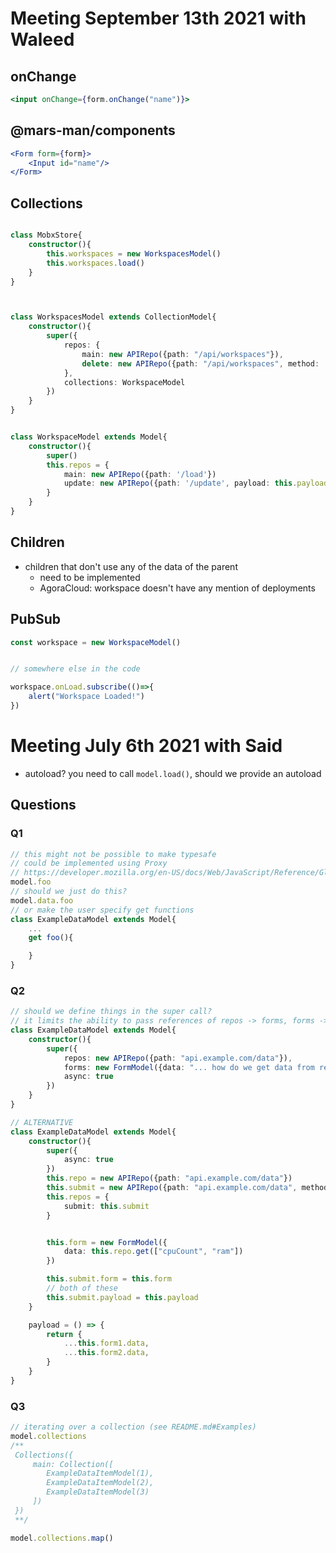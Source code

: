 # Meeting September 13th 2021 with Waleed
## onChange
```jsx
<input onChange={form.onChange("name")}>
```

## @mars-man/components
```jsx
<Form form={form}>
    <Input id="name"/>
</Form>
```



























## Collections
```ts

class MobxStore{
    constructor(){
        this.workspaces = new WorkspacesModel()
        this.workspaces.load()
    }
}



class WorkspacesModel extends CollectionModel{
    constructor(){
        super({
            repos: {
                main: new APIRepo({path: "/api/workspaces"}),
                delete: new APIRepo({path: "/api/workspaces", method: 'DELETE'}),
            },
            collections: WorkspaceModel
        })
    }
}


class WorkspaceModel extends Model{
    constructor(){
        super()
        this.repos = {
            main: new APIRepo({path: '/load'})
            update: new APIRepo({path: '/update', payload: this.payload, method: 'POST'})
        }
    }
}
```

## Children
- children that don't use any of the data of the parent
    - need to be implemented
    - AgoraCloud: workspace doesn't have any mention of deployments

## PubSub



```ts
const workspace = new WorkspaceModel()


// somewhere else in the code

workspace.onLoad.subscribe(()=>{
    alert("Workspace Loaded!")
})
```



# Meeting July 6th 2021 with Said
- autoload? you need to call `model.load()`, should we provide an autoload

## Questions
### Q1
```ts
// this might not be possible to make typesafe
// could be implemented using Proxy
// https://developer.mozilla.org/en-US/docs/Web/JavaScript/Reference/Global_Objects/Proxy
model.foo 
// should we just do this?
model.data.foo
// or make the user specify get functions 
class ExampleDataModel extends Model{
    ...
    get foo(){

    }
}
```
> 
### Q2
```ts
// should we define things in the super call?
// it limits the ability to pass references of repos -> forms, forms -> repos...
class ExampleDataModel extends Model{
    constructor(){
        super({
            repos: new APIRepo({path: "api.example.com/data"}),
            forms: new FormModel({data: "... how do we get data from repository? ... no way to reference this.repo ..."}),
            async: true
        })
    }
}

// ALTERNATIVE
class ExampleDataModel extends Model{
    constructor(){
        super({
            async: true
        })
        this.repo = new APIRepo({path: "api.example.com/data"}) 
        this.submit = new APIRepo({path: "api.example.com/data", method: "POST"})
        this.repos = {
            submit: this.submit
        }


        this.form = new FormModel({
            data: this.repo.get(["cpuCount", "ram"])
        })

        this.submit.form = this.form
        // both of these 
        this.submit.payload = this.payload
    }

    payload = () => {
        return {
            ...this.form1.data,
            ...this.form2.data,
        }
    }
}
```
### Q3
```ts
// iterating over a collection (see README.md#Examples)
model.collections
/**
 Collections({
     main: Collection([
        ExampleDataItemModel(1),
        ExampleDataItemModel(2),
        ExampleDataItemModel(3)
     ])
 })
 **/

model.collections.map()
```